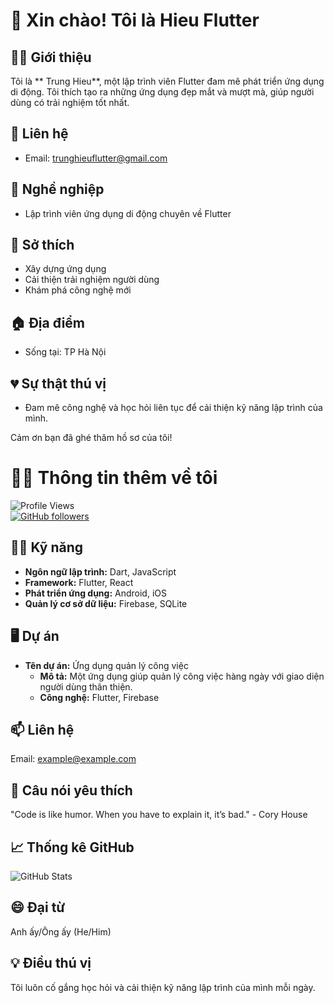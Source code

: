 # 👋 Xin chào! Tôi là Hieu Flutter  
## 👨‍💻 Giới thiệu  
Tôi là ** Trung Hieu**, một lập trình viên Flutter đam mê phát triển ứng dụng di động. Tôi thích tạo ra những ứng dụng đẹp mắt và mượt mà, giúp người dùng có trải nghiệm tốt nhất.  

## 📧 Liên hệ  
- Email: trunghieuflutter@gmail.com

## 💼 Nghề nghiệp  
- Lập trình viên ứng dụng di động chuyên về Flutter  

## 🌟 Sở thích  
- Xây dựng ứng dụng  
- Cải thiện trải nghiệm người dùng  
- Khám phá công nghệ mới  

## 🏠 Địa điểm  
- Sống tại: TP Hà Nội 

## 💔 Sự thật thú vị  
- Đam mê công nghệ và học hỏi liên tục để cải thiện kỹ năng lập trình của mình.  

Cảm ơn bạn đã ghé thăm hồ sơ của tôi!  

# 🧑‍💻 Thông tin thêm về tôi  
![Profile Views](https://komarev.com/ghpvc/?username=Hieu-Flutter&color=green)  
[![GitHub followers](https://img.shields.io/github/followers/Hieu-Flutter?label=Follow&style=social)](https://github.com/Hieu-Flutter)  

## 👨‍💻 Kỹ năng  
- **Ngôn ngữ lập trình:** Dart, JavaScript  
- **Framework:** Flutter, React  
- **Phát triển ứng dụng:** Android, iOS  
- **Quản lý cơ sở dữ liệu:** Firebase, SQLite  

## 🖥 Dự án  
- **Tên dự án:** Ứng dụng quản lý công việc  
  - **Mô tả:** Một ứng dụng giúp quản lý công việc hàng ngày với giao diện người dùng thân thiện.  
  - **Công nghệ:** Flutter, Firebase  

## 📫 Liên hệ  
Email: [example@example.com](mailto:example@example.com)  

## 💬 Câu nói yêu thích  
"Code is like humor. When you have to explain it, it’s bad." - Cory House  

## 📈 Thống kê GitHub  
![GitHub Stats](https://github-readme-stats.vercel.app/api?username=Hieu-Flutter&show_icons=true&hide_title=true&count_private=true&theme=radical)  

## 😄 Đại từ  
Anh ấy/Ông ấy (He/Him)  

## 💡 Điều thú vị  
Tôi luôn cố gắng học hỏi và cải thiện kỹ năng lập trình của mình mỗi ngày.  

<!---  
Hieu-Flutter/Hieu-Flutter is a ✨ special ✨ repository because its `README.md` (this file) appears on your GitHub profile.  
You can click the Preview link to take a look at your changes.  
--->

